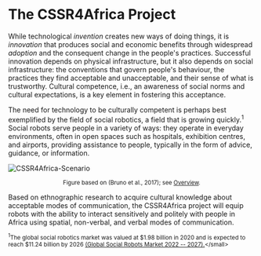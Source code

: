 # The CSSR4Africa Project

While technological *invention* creates new ways of doing things, it is *innovation* that produces social and economic benefits through widespread *adoption* and the consequent change in the people's practices.  Successful innovation  depends on physical infrastructure, but it also depends on social infrastructure: the  conventions that govern  people's behaviour,  the practices they find acceptable and unacceptable, and their sense of what is trustworthy. Cultural competence, i.e., an awareness of social norms and cultural expectations, is a key element in fostering this acceptance.

The  need for technology to be culturally competent is perhaps best exemplified by the field of social robotics, a field that is growing quickly.<sup>1</sup>
Social robots serve people in a variety of ways: they operate in everyday environments, often in open spaces such as hospitals, exhibition centres, and airports, providing  assistance to people, typically in the form of advice, guidance, or information.  
 
![CSSR4Africa-Scenario](https://cssr4africa.github.io/images/CSSR_Scenario.png)
<center><small>Figure based on (Bruno et al., 2017);  see <a href="https://cssr4africa.github.io/overview">Overview</a>.
</small></center>
   
Based on ethnographic research to acquire cultural knowledge about acceptable modes of communication, the CSSR4Africa project will equip   robots with the ability to interact sensitively and politely with people in Africa using spatial, non-verbal, and verbal modes of communication. 

<small><sup>1</sup>The global social robotics market was valued at $1.98 billion in 2020 and is expected to reach $11.24 billion by 2026 [(Global Social Robots Market 2022 -- 2027).](www.researchandmarkets.com/reports/5120156.)</small>
 